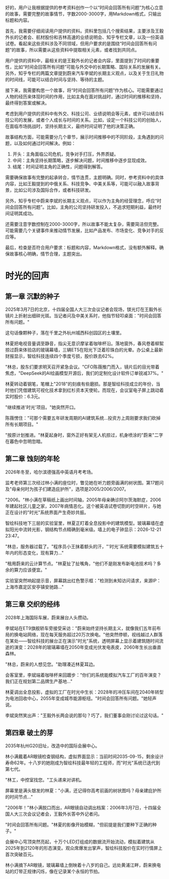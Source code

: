 <ReasoningChainRenderer>
好的，用户让我根据提供的参考资料创作一个以“时间会回答所有问题”为核心立意的故事，需要完整的故事情节，字数2000-3000字，用Markdown格式，只输出标题和内容。

首先，我需要仔细阅读用户提供的资料。资料里包括几个搜索结果，主要涉及王毅外长的记者会、航材股份和吉林高速的业绩说明会、知乎专栏文章，以及一份英语试卷。看起来这些资料涉及不同领域，但用户要求的是围绕“时间会回答所有问题”的故事，所以需要从这些资料中提取相关元素，或者找到共同点。

用户提供的资料中，最相关的是王毅外长的记者会内容，里面提到了时间的重要性，比如“时间会回答所有问题”可能与外交中的长期策略、国际关系的发展有关。另外，知乎专栏的两篇文章提到蔚来汽车李斌的长期主义观点，以及关于生日礼物的时间线，可能可以结合时间与坚持、等待的主题。

接下来，我需要构思一个故事，将“时间会回答所有问题”作为核心。可能需要通过人物的经历来体现时间的作用，比如主角在面对挑战时，通过时间的推移和坚持，最终得到答案或解决。

考虑到用户提供的资料中有外交、科技公司、业绩说明会等元素，或许可以结合科技公司的发展，或者个人成长与时间的关系。比如，设定一个科技公司的创始人，在面临市场挑战时，坚持长期主义，最终时间证明了他的决策正确。

故事结构方面，可能需要分几个章节，展示时间推移中的不同阶段，主角遇到的问题，以及如何通过时间解决。例如：

1. 开头：主角面临公司危机，竞争对手打压，外界质疑。
2. 中间：主角坚持长期策略，逐步解决问题，时间推移中逐步显现成效。
3. 结尾：时间证明主角的正确性，问题得到解答。

需要确保故事有完整的起承转合，情节连贯，主题明确。同时，参考资料中的具体内容，比如王毅提到的中俄关系、科技竞争、中美关系等，可能可以融入故事背景，比如公司涉及国际合作，或者科技研发。

另外，知乎专栏中蔚来李斌的长期主义观点，可以作为主角的经营理念，呼应“时间会回答所有问题”。比如，主角的公司坚持研发投入，不追求短期利益，最终时间证明其成功。

还需要注意字数控制在2000-3000字，所以故事不能太复杂，需要简洁但完整。可能需要几个关键事件来推动情节发展，比如产品发布、市场变化、竞争对手的反应等。

最后，检查是否符合用户要求：标题和内容，Markdown格式，没有额外解释。确保故事核心明确，情节合理，主题突出。
</ReasoningChainRenderer>

# 时光的回声

## 第一章 沉默的种子

2025年3月7日的北京，十四届全国人大三次会议记者会现场，镁光灯在王毅外长镜片上折射出细碎光斑。当记者问及中美关系时，他指节轻叩桌面："时间会回答所有问题。"

这句话像颗种子，落在千里之外杭州城西科创园区的土壤里。

林夏把电视音量调至静音，指尖无意识摩挲着咖啡杯沿。落地窗外，春风卷着柳絮掠过蔚来体验店的玻璃幕墙，三辆ET5在阳光下泛着珍珠白的光晕。办公桌上最新财报显示，智绘科技连续四个季度亏损，股价跌去62%。

"林总，股东们要求明天召开紧急会议。"CFO陈薇推门而入，镜片后的目光带着焦虑，"DeepSeek的AI绘画模型开源后，我们的定制化设计软件订单锐减37%。"

林夏转动着钢笔，笔帽上"2018"的刻痕有些磨损。那是智绘科技成立的年份，当时他们凭借建筑可视化技术拿到红杉资本天使轮。而现在，会议室电子屏上跳动着实时股价：6.3元。

"继续推进'时光'项目。"她突然开口。

陈薇愣住："可那个需要五年研发周期的AI建筑系统...投资方上周刚要求我们砍掉所有长期项目。"

"按原计划推进。"林夏起身时，窗外正好有架无人机掠过，机身喷涂的"蔚来"二字在暮色中忽明忽暗。

## 第二章 蚀刻的年轮

2026年冬至，哈尔滨德强高中英语月考考场。

监考老师第三次经过林小满的座位时，瞥见她在听力题旁画满的树状图。第17题问及"母亲何时为孩子们建造庇护所"，选项是2005/2006/2007。

"2006。"林小满在草稿纸上画出时间轴，2005年母亲确诊阿尔茨海默症，2006年建起社区儿童之家，2007年病情恶化。这个被英语试卷切割的时空碎片，与她正在设计的"时光"系统界面产生奇妙共振。

智绘科技地下三层的实验室里，林夏正盯着全息投影中的建筑模型。玻璃幕墙在虚拟阳光中流转光影，钢结构节点精确到毫米级。墙上的电子钟显示：2026-12-21 23:47。

"林总，服务器过载了。"程序员小王抹着额头的汗，"'时光'系统需要模拟建筑五十年内的形态变化，现有算力..."

"租用蔚来的云计算节点。"林夏扯了扯嘴角，"他们不是刚发布新电池技术吗？多余的算力应该便宜。"

实验室突然响起提示音，屏幕跳出红色警示框："检测到未知访问请求，来源IP：上海市嘉定区安亭镇安驰路..."

## 第三章 交织的经纬

2028年上海国际车展，蔚来展台人头攒动。

李斌站在ET9旗舰轿车旁接受采访："蔚来始终坚持长期主义，就像我们五年前布局的换电站网络，现在每天服务超过20万次换电。"他突然停顿，视线越过人群落在某处——智绘科技的展台正在演示"时光"系统，透明屏幕上显示着建筑随时间流逝的演变：2028年的玻璃幕墙在2050年变成光伏发电表皮，2060年生长出垂直森林。

"林总，蔚来的人想见您。"助理凑近林夏耳边。

会客室里，李斌端着咖啡杯来回踱步："你们的系统能模拟汽车工厂的百年演变？我们正在规划第二品牌生产基地..."

林夏调出全息投影，虚拟的工厂在时光中生长：2028年的冲压车间在2040年转型为电池回收中心，2055年变成城市能源枢纽。"时间会回答所有问题。"她轻声说。

李斌突然笑出声："王毅外长两会说的那句？巧了，我们董事会刚讨论过这句话。"

## 第四章 破土的芽

2035年杭州G20旧址，改造中的国际会展中心。

林小满戴着AR眼镜检查钢结构，虚拟界面显示：当前时间2035-09-15，剩余设计寿命62年。十八岁的她刚成为智绘科技最年轻的工程师，而"时光"系统已迭代到第七代。

"林工，中控室找您。"工头递来对讲机。

屏幕里是满头银发的林夏："小满，还记得你高考前画的树状图吗？母亲建庇护所的时间节点..."

"2006年！"林小满脱口而出，AR眼镜自动调出档案：2006年3月7日，十四届全国人大三次会议记者会，王毅外长答中外记者问。

"时间会回答所有问题。"林夏的影像开始模糊，"但前提是我们要种下正确的种子。"

会展中心穹顶突然亮起，十万个LED灯组成的数据流开始流动，模拟着建筑从2025年到2120年的形态演变。观众席爆发出掌声，智绘科技股价在实时行情屏上首次突破百元。

林小满摘下AR眼镜，玻璃幕墙上倒映着十八岁的自己。远处黄浦江畔，蔚来换电站的灯带正规律闪烁，像在记录某个永恒的节拍。
